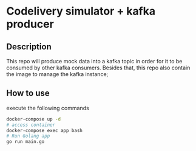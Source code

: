 # Codelivery simulator + kafka producer

## Description

This repo will produce mock data into a kafka topic in order for it to be consumed by other kafka consumers. Besides that, this repo also contain the image to manage the kafka instance;

## How to use

execute the following commands

```bash
docker-compose up -d
# access container
docker-compose exec app bash
# Run Golang app
go run main.go

```
